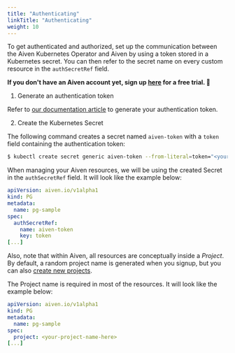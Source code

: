 ```yaml
---
title: "Authenticating"
linkTitle: "Authenticating"
weight: 10
---
```


To get authenticated and authorized, set up the communication between the Aiven Kubernetes Operator and Aiven by using a token stored in a Kubernetes secret. 
You can then refer to the secret name on every custom resource in the `authSecretRef` field.

**If you don't have an Aiven account yet, sign up [here](https://console.aiven.io/signup?utm_source=github&utm_medium=organic&utm_campaign=k8s-operator&utm_content=signup) for a free trial. 🦀**

1. Generate an authentication token

Refer to [our documentation article](https://help.aiven.io/en/articles/2059201-authentication-tokens) to generate your authentication token.

2. Create the Kubernetes Secret

The following command creates a secret named `aiven-token` with a `token` field containing the authentication token:
```bash
$ kubectl create secret generic aiven-token --from-literal=token="<your-token-here>"
```

When managing your Aiven resources, we will be using the created Secret in the `authSecretRef` field. It will look like the example below:
```yaml
apiVersion: aiven.io/v1alpha1
kind: PG
metadata:
  name: pg-sample
spec:
  authSecretRef:
    name: aiven-token
    key: token
[...]
```

Also, note that within Aiven, all resources are conceptually inside a _Project_. By default, a random project name is generated when you signup, but you can also [create new projects](https://help.aiven.io/en/articles/5039826-how-to-create-new-project).

The Project name is required in most of the resources. It will look like the example below:
```yaml
apiVersion: aiven.io/v1alpha1
kind: PG
metadata:
  name: pg-sample
spec:
  project: <your-project-name-here>
[...]
```
